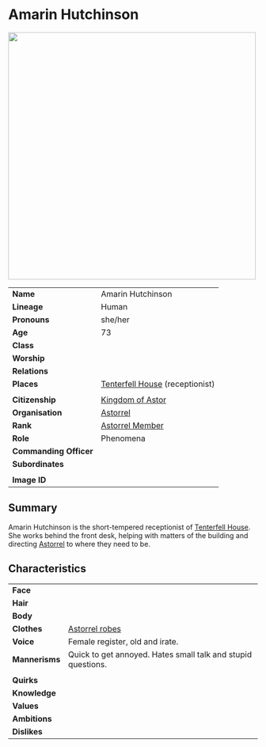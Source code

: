 # Amarin Hutchinson

<img src="https://raw.githubusercontent.com/jesskelsall/astarus-images/main/characters/portraits/imageid.png" height="500" />

|||
| --- | --- |
| **Name** | Amarin Hutchinson | character.3
| **Lineage** | Human |
| **Pronouns** | she/her |
| **Age** | 73 |
| **Class** | |
| **Worship** | |
| **Relations** | |
| **Places** | [Tenterfell House](../places/buildings/tenterfell-house.md) (receptionist) |
|||
| **Citizenship** | [Kingdom of Astor](../civilisations/kingdom-of-astor/kingdom-of-astor.md) |
| **Organisation** | [Astorrel](../organisations/government/astorrel/astorrel.md) |
| **Rank** | [Astorrel Member](../organisations/government/astorrel/ranks/astorrel-member.md) |
| **Role** | Phenomena |
| **Commanding Officer** | |
| **Subordinates** | |
|||
| **Image ID** | |

## Summary

Amarin Hutchinson is the short-tempered receptionist of [Tenterfell House](../places/buildings/tenterfell-house.md). She works behind the front desk, helping with matters of the building and directing [Astorrel](../organisations/government/astorrel/astorrel.md) to where they need to be.

## Characteristics

| | |
| --- | --- |
| **Face** | | characteristics.2
| **Hair** | |
| **Body** | |
| **Clothes** | [Astorrel robes](../organisations/government/astorrel/uniforms/astorrel-robes.md) |
| **Voice** | Female register, old and irate. |
| **Mannerisms** | Quick to get annoyed. Hates small talk and stupid questions. |
| | |
| **Quirks** | |
| **Knowledge** | |
| **Values** | |
| **Ambitions** | |
| **Dislikes** | |
